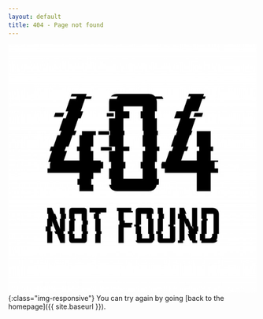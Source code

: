```yaml
---
layout: default
title: 404 - Page not found
---
```

![404](/img/404.jpg){:class="img-responsive"}
You can try again by going [back to the homepage]({{ site.baseurl }}).
